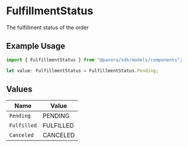 # FulfillmentStatus

The fulfillment status of the order

## Example Usage

```typescript
import { FulfillmentStatus } from "@panora/sdk/models/components";

let value: FulfillmentStatus = FulfillmentStatus.Pending;
```

## Values

| Name        | Value       |
| ----------- | ----------- |
| `Pending`   | PENDING     |
| `Fulfilled` | FULFILLED   |
| `Canceled`  | CANCELED    |